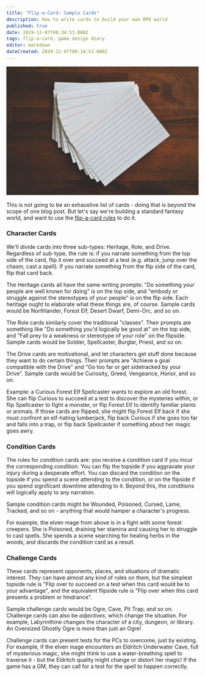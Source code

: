 ```yaml
---
title: "Flip-a-Card: Sample Cards"
description: How to write cards to build your own RPG world
published: true
date: 2019-12-07T08:34:53.000Z
tags: flip-a-card, game design diary
editor: markdown
dateCreated: 2019-12-07T08:34:53.000Z
---
```


![Featured Image](flip-a-card-sample-cards.jpg)

This is not going to be an exhaustive list of cards - doing that is beyond the scope of one blog post. But let's say we're building a standard fantasy world, and want to use the [flip-a-card rules](/flip-a-card-design-doc/) to do it.

### Character Cards

We'll divide cards into three sub-types: Heritage, Role, and Drive. Regardless of sub-type, the rule is: if you narrate something from the top side of the card, flip it over and succeed at a test (e.g. attack, jump over the chasm, cast a spell). If you narrate something from the flip side of the card, flip that card back.

The Heritage cards all have the same writing prompts: "Do something your people are well known for doing" is on the top side, and "embody or struggle against the stereotypes of your people" is on the flip side. Each heritage ought to elaborate what these things are, of course. Sample cards would be Northlander, Forest Elf, Desert Dwarf, Demi-Orc, and so on.

The Role cards similarly cover the traditional "classes". Their prompts are something like "Do something you'd logically be good at" on the top side, and "Fall prey to a weakness or stereotype of your role" on the flipside. Sample cards would be Soldier, Spellcaster, Burglar, Priest, and so on.

The Drive cards are motivational, and let characters get stuff done because they want to do certain things. Their prompts are "Achieve a goal compatible with the Drive" and "Go too far or get sidetracked by your Drive". Sample cards would be Curiosity, Greed, Vengeance, Honor, and so on.

Example: a Curious Forest Elf Spellcaster wants to explore an old forest. She can flip Curious to succeed at a test to discover the mysteries within, or flip Spellcaster to fight a monster, or flip Forest Elf to identify familiar plants or animals. If those cards are flipped, she might flip Forest Elf back if she must confront an elf-hating lumberjack, flip back Curious if she goes too far and falls into a trap, or flip back Spellcaster if something about her magic goes awry.

### Condition Cards

The rules for condition cards are: you receive a condition card if you incur the corresponding condition. You can flip the topside if you aggravate your injury during a desperate effort. You can discard the condition on the topside if you spend a scene attending to the condition, or on the flipside if you spend significant downtime attending to it. Beyond this, the conditions will logically apply to any narration.

Sample condition cards might be Wounded, Poisoned, Cursed, Lame, Tracked, and so on - anything that would hamper a character's progress.

For example, the elven mage from above is in a fight with some forest creepers. She is Poisoned, draining her stamina and causing her to struggle to cast spells. She spends a scene searching for healing herbs in the woods, and discards the condition card as a result.

### Challenge Cards

These cards represent opponents, places, and situations of dramatic interest. They can have almost any kind of rules on them, but the simplest topside rule is "Flip over to succeed on a test when this card would be to your advantage", and the equivalent flipside rule is "Flip over when this card presents a problem or hindrance".

Sample challenge cards would be Ogre, Cave, Pit Trap, and so on. Challenge cards can also be _adjectives_, which change the situation. For example, Labyrinthine changes the character of a city, dungeon, or library. An Oversized Ghostly Ogre is more than just an Ogre!

Challenge cards can present tests for the PCs to overcome, just by existing. For example, if the elven mage encounters an Eldritch Underwater Cave, full of mysterious magic, she might think to use a water-breathing spell to traverse it - but the Eldritch quality might change or distort her magic! If the game has a GM, they can call for a test for the spell to happen correctly.


    
